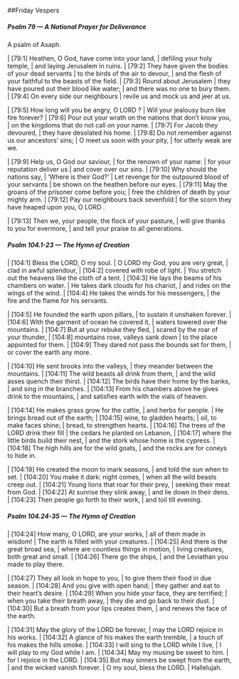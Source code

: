 ##Friday Vespers

##### Psalm 79 — A National Prayer for Deliverance #####

A psalm of Asaph.

|   [79:1] Heathen, O God, have come into your land,
|    defiling your holy temple,
|    and laying Jerusalem in ruins.
|   [79:2] They have given the bodies of your dead servants
|    to the birds of the air to devour,
|    and the flesh of your faithful to the beasts of the field.
|   [79:3] Round about Jerusalem
|    they have poured out their blood like water;
|    and there was no one to bury them.
|   [79:4] On every side our neighbours
|    revile us and mock us and jeer at us.

|   [79:5] How long will you be angry, O LORD ?
|    Will your jealousy burn like fire forever?
|   [79:6] Pour out your wrath on the nations that don’t know you,
|    on the kingdoms that do not call on your name.
|   [79:7] For Jacob they devoured,
|    they have desolated his home.
|   [79:8] Do not remember against us our ancestors’ sins;
|    O meet us soon with your pity,
|    for utterly weak are we.

|   [79:9] Help us, O God our saviour,
|    for the renown of your name:
|  for your reputation deliver us
|    and cover over our sins.
|   [79:10] Why should the nations say,
|    ‘Where is their God?’
|  Let revenge for the outpoured blood of your servants
|    be shown on the heathen before our eyes.
|   [79:11] May the groans of the prisoner come before you;
|    free the children of death by your mighty arm.
|   [79:12] Pay our neighbours back sevenfold
|    for the scorn they have heaped upon you, O LORD .

|   [79:13] Then we, your people, the flock of your pasture,
|    will give thanks to you for evermore,
|    and tell your praise to all generations.

##### Psalm 104.1-23 — The Hymn of Creation #####

|   [104:1] Bless the LORD, O my soul.
|  O LORD my God, you are very great,
|    clad in awful splendour,
|     [104:2] covered with robe of light.
|  You stretch out the heavens like the cloth of a tent.
|     [104:3] He lays the beams of his chambers on water.
|  He takes dark clouds for his chariot,
|    and rides on the wings of the wind.
|   [104:4] He takes the winds for his messengers,
|    the fire and the flame for his servants.

|   [104:5] He founded the earth upon pillars,
|    to sustain it unshaken forever.
|   [104:6] With the garment of ocean he covered it,
|    waters towered over the mountains.
|   [104:7] But at your rebuke they fled,
|    scared by the roar of your thunder,
|   [104:8] mountains rose, valleys sank down
|    to the place appointed for them.
|   [104:9] They dared not pass the bounds set for them,
|    or cover the earth any more.

|   [104:10] He sent brooks into the valleys,
|    they meander between the mountains.
|   [104:11] The wild beasts all drink from them,
|    and the wild asses quench their thirst.
|   [104:12] The birds have their home by the banks,
|    and sing in the branches.
|   [104:13] From his chambers above he gives drink to the mountains,
|    and satisfies earth with the vials of heaven.

|   [104:14] He makes grass grow for the cattle,
|    and herbs for people.
|  He brings bread out of the earth;
|     [104:15] wine, to gladden hearts;
|  oil, to make faces shine;
|    bread, to strengthen hearts.
|   [104:16] The trees of the LORD drink their fill
|    the cedars he planted on Lebanon,
|   [104:17] where the little birds build their nest,
|    and the stork whose home is the cypress.
|   [104:18] The high hills are for the wild goats,
|    and the rocks are for coneys to hide in.

|   [104:19] He created the moon to mark seasons,
|    and told the sun when to set.
|   [104:20] You make it dark: night comes,
|    when all the wild beasts creep out.
|   [104:21] Young lions that roar for their prey,
|    seeking their meat from God.
|   [104:22] At sunrise they slink away,
|    and lie down in their dens.
|   [104:23] Then people go forth to their work,
|    and toil till evening.

##### Psalm 104.24-35 — The Hymn of Creation #####

|   [104:24] How many, O LORD, are your works,
|    all of them made in wisdom!
|    The earth is filled with your creatures.
|   [104:25] And there is the great broad sea,
|    where are countless things in motion,
|    living creatures, both great and small.
|   [104:26] There go the ships,
|    and the Leviathan you made to play there.

|   [104:27] They all look in hope to you,
|    to give them their food in due season.
|   [104:28] And you give with open hand;
|    they gather and eat to their heart’s desire.
|   [104:29] When you hide your face, they are terrified;
|    when you take their breath away,
|    they die and go back to their dust.
|   [104:30] But a breath from your lips creates them,
|    and renews the face of the earth.

|   [104:31] May the glory of the LORD be forever,
|    may the LORD rejoice in his works.
|   [104:32] A glance of his makes the earth tremble,
|    a touch of his makes the hills smoke.
|   [104:33] I will sing to the LORD while I live,
|    I will play to my God while I am.
|   [104:34] May my musing be sweet to him.
|    for I rejoice in the LORD.
|   [104:35] But may sinners be swept from the earth,
|    and the wicked vanish forever.
|    O my soul, bless the LORD.
|      Hallelujah.

